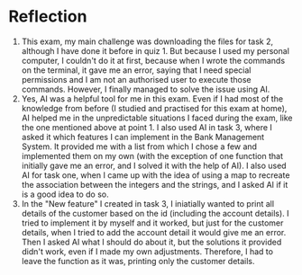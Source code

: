 # Reflection

1. This exam, my main challenge was downloading the files for task 2, although I have done it before in quiz 1. But because I used my personal computer, I couldn't do it at first, because when I wrote the commands on the terminal, it gave me an error, saying that I need special permissions and I am not an authorised user to execute those commands. However, I finally managed to solve the issue using AI.
2. Yes, AI was a helpful tool for me in this exam. Even if I had most of the knowledge from before (I studied and practised for this exam at home), AI helped me in the unpredictable situations I faced during the exam, like the one mentioned above at point 1. I also used AI in task 3, where I asked it which features I can implement in the Bank Management System. It provided me with a list from which I chose a few and implemented them on my own (with the exception of one function that initially gave me an error, and I solved it with the help of AI). I also used AI for task one, when I came up with the idea of using a map to recreate the association between the integers and the strings, and I asked AI if it is a good idea to do so.
3. In the "New feature" I created in task 3, I iniatially wanted to print all details of the customer based on the id (including the account details). I tried to implement it by myself and it worked, but just for the customer details, when I tried to add the account detail it would give me an error. Then I asked AI what I should do about it, but the solutions it provided didn't work, even if I made my own adjustments. Therefore, I had to leave the function as it was, printing only the customer details.
